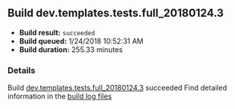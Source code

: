 ## Build dev.templates.tests.full_20180124.3
- **Build result:** `succeeded`
- **Build queued:** 1/24/2018 10:52:31 AM
- **Build duration:** 255.33 minutes
### Details
Build [dev.templates.tests.full_20180124.3](https://winappstudio.visualstudio.com/web/build.aspx?pcguid=a4ef43be-68ce-4195-a619-079b4d9834c2&builduri=vstfs%3a%2f%2f%2fBuild%2fBuild%2f24767) succeeded
Find detailed information in the [build log files](https://uwpctdiags.blob.core.windows.net/buildlogs/dev.templates.tests.full_20180124.3_logs.zip)
